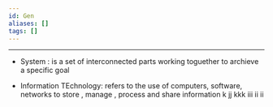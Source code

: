 ```yaml
---
id: Gen
aliases: []
tags: []
---
```


---

- System : is a set of interconnected parts working toguether to archieve a specific goal

- Information TEchnology: refers to the use of computers, software, networks to store , manage , process and share information
  k
  jj
  kkk
  iii
  ii
  ii
